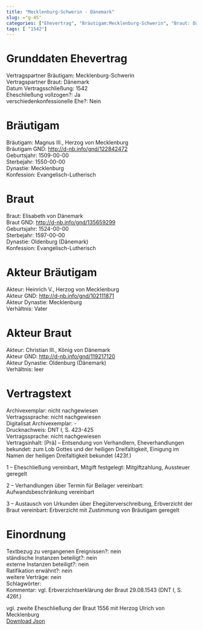 ```yaml
---
title: "Mecklenburg-Schwerin - Dänemark"
slug: ="g-45"
categories: ["Ehevertrag", "Bräutigam:Mecklenburg-Schwerin", "Braut: Dänemark", "Eheschließung vollzogen?:Ja", "verschiedenkonfessionelle Ehe?:Nein", "Dynastie Bräutigam:Mecklenburg", "Akteur Bräutigam:Heinrich V., Herzog von Mecklenburg", "Akteur Braut:Christian III., König von Dänemark", "Textbezug?:nein", "Ständisch?:nein", "Ratifikation?:nein", "Sonstiges?:nein", "Bräutigam:Mecklenburg-Schwerin", "Braut: Dänemark"]
tags: [ "1542"]
---
```

<!--more-->

# Grunddaten Ehevertrag

Vertragspartner Bräutigam: Mecklenburg-Schwerin<br>
Vertragspartner Braut: Dänemark<br>
Datum Vertragsschließung: 1542<br>
Eheschließung vollzogen?: Ja<br>
verschiedenkonfessionelle Ehe?: Nein<br>
# Bräutigam

Bräutigam: Magnus III., Herzog von Mecklenburg<br>
Bräutigam GND: http://d-nb.info/gnd/122842472<br>
Geburtsjahr: 1509-00-00<br>
Sterbejahr: 1550-00-00<br>
Dynastie: Mecklenburg<br>
Konfession: Evangelisch-Lutherisch<br>
# Braut

Braut: Elisabeth von Dänemark<br>
Braut GND: http://d-nb.info/gnd/135659299<br>
Geburtsjahr: 1524-00-00<br>
Sterbejahr: 1597-00-00<br>
Dynastie: Oldenburg (Dänemark)<br>
Konfession: Evangelisch-Lutherisch<br>
# Akteur Bräutigam

Akteur: Heinrich V., Herzog von Mecklenburg<br>
Akteur GND: http://d-nb.info/gnd/102111871<br>
Akteur Dynastie: Mecklenburg<br>
Verhältnis: Vater<br>
# Akteur Braut

Akteur: Christian III., König von Dänemark<br>
Akteur GND: http://d-nb.info/gnd/119217120<br>
Akteur Dynastie: Oldenburg (Dänemark)<br>
Verhältnis: leer<br>
# Vertragstext

Archivexemplar: nicht nachgewiesen<br>
Vertragssprache: nicht nachgewiesen<br>
Digitalisat Archivexemplar: -<br>
Drucknachweis: DNT I, S. 423-425<br>
Vertragssprache: nicht nachgewiesen<br>
Vertragsinhalt: [Prä] – Entsendung von Verhandlern, Eheverhandlungen bekundet: zum Lob Gottes und der heiligen Dreifaltigkeit, Einigung im Namen der heiligen Dreifaltigkeit bekundet (423f.)

1 – Eheschließung vereinbart, Mitgift festgelegt: Mitgiftzahlung, Aussteuer geregelt

2 – Verhandlungen über Termin für Beilager vereinbart: Aufwandsbeschränkung vereinbart

3 – Austausch von Urkunden über Ehegüterverschreibung, Erbverzicht der Braut vereinbart: Erbverzicht mit Zustimmung von Bräutigam geregelt
<br>
# Einordnung

Textbezug zu vergangenen Ereignissen?: nein<br>
ständische Instanzen beteiligt?: nein<br>
externe Instanzen beteiligt?: nein<br>
Ratifikation erwähnt?: nein<br>
weitere Verträge: nein<br>
Schlagwörter: <br>
Kommentar: vgl. Erbverzichtserklärung der Braut 29.08.1543 (DNT I, S. 426f.)

vgl. zweite Eheschließung der Braut 1556 mit Herzog Ulrich von Mecklenburg<br>
[Download Json](/vertraege/vertrag-45.json)